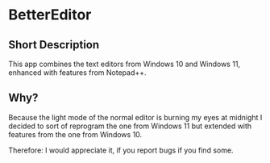 # BetterEditor

## Short Description
This app combines the text editors from Windows 10 and Windows 11, enhanced with features from Notepad++.

## Why?
Because the light mode of the normal editor is burning my eyes at midnight I decided to sort of reprogram the one from Windows 11 but extended with features from the one from Windows 10.

Therefore: I would appreciate it, if you report bugs if you find some.